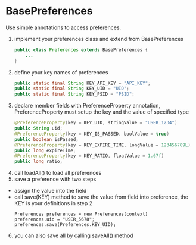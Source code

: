 # BasePreferences

Use simple annotations to access preferences. 

1. implement your preferences class and extend from BasePreferences
    ```java
    public class Preferences extends BasePreferences {
        ...
    }
    ```
2. define your key names of preferences
    ```java
    public static final String KEY_API_KEY = "API_KEY";
    public static final String KEY_UID = "UID";
    public static final String KEY_PSID = "PSID";
    ```
3. declare member fields with PreferenceProperty annotation, PreferenceProperty must setup the key and the value of specified type
    ```java
    @PreferenceProperty(key = KEY_UID, stringValue = "USER_1234")
    public String uid;
    @PreferenceProperty(key = KEY_IS_PASSED, boolValue = true)
    public boolean isPassed;
    @PreferenceProperty(key = KEY_EXPIRE_TIME, longValue = 123456789L)
    public long expireTime;
    @PreferenceProperty(key = KEY_RATIO, floatValue = 1.67f)
    public long ratio;
    ```
4. call loadAll() to load all preferences
5. save a preference with two steps
 * assign the value into the field
 * call save(KEY) method to save the value from field into preference, the KEY is your definitions in step 2
     ```
     Preferences preferences = new Preferences(context)
     preferences.uid = "USER_5678";
     preferences.save(Preferences.KEY_UID);
     ```
6. you can also save all by calling saveAll() method